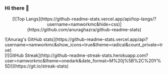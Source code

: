 ### Hi there 👋

<!--
**namworkmc/namworkmc** is a ✨ _special_ ✨ repository because its `README.md` (this file) appears on your GitHub profile.

Here are some ideas to get you started:

- 🔭 I’m currently working on ...
- 🌱 I’m currently learning ...
- 👯 I’m looking to collaborate on ...
- 🤔 I’m looking for help with ...
- 💬 Ask me about ...
- 📫 How to reach me: ...
- 😄 Pronouns: ...
- ⚡ Fun fact: ...
-->

<p align="center">
  [![Top Langs](https://github-readme-stats.vercel.app/api/top-langs/?username=namworkmc&hide=css)](https://github.com/anuraghazra/github-readme-stats)<br/>
</p>
![Anurag's GitHub stats](https://github-readme-stats.vercel.app/api?username=namworkmc&show_icons=true&theme=radical&count_private=true)<br/>
[![GitHub Streak](http://github-readme-streak-stats.herokuapp.com?user=namworkmc&theme=onedark&date_format=M%20j%5B%2C%20Y%5D)](https://git.io/streak-stats)
